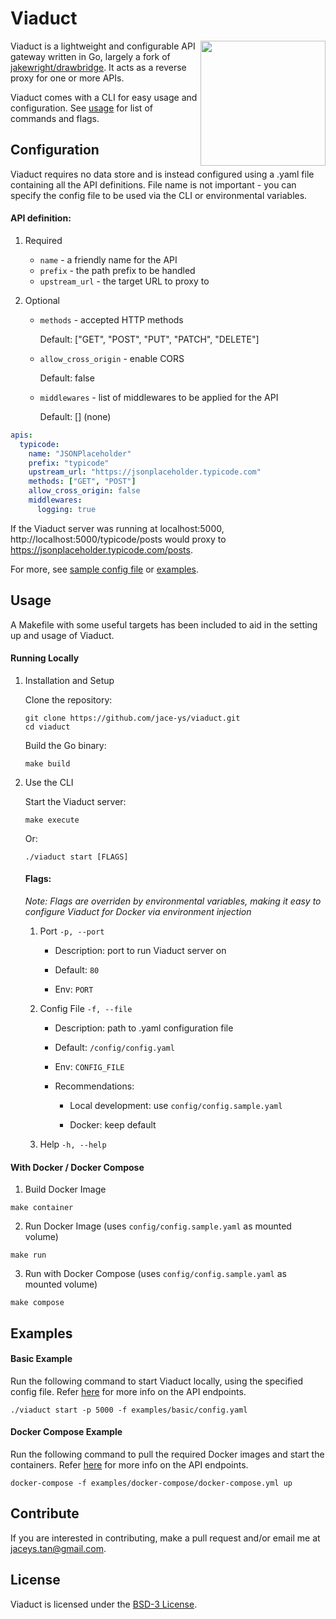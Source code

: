# Viaduct

<img src="https://www.getyourguide.com/magazine/wp-content/uploads/2018/07/Glenfinnan-Viaduct-GetYourGuide.jpg" height="200" align="right"/>

Viaduct is a lightweight and configurable API gateway written in Go, largely a fork of [jakewright/drawbridge](https://github.com/jakewright/drawbridge). It acts as a reverse proxy for one or more APIs.

Viaduct comes with a CLI for easy usage and configuration. See [usage](https://github.com/jace-ys/viaduct#running-locally) for list of commands and flags.

## Configuration

Viaduct requires no data store and is instead configured using a .yaml file containing all the API definitions. File name is not important - you can specify the config file to be used via the CLI or environmental variables.

#### API definition:

1. Required

   - `name` - a friendly name for the API
   - `prefix` - the path prefix to be handled
   - `upstream_url` - the target URL to proxy to

2. Optional

   - `methods` - accepted HTTP methods

     Default: ["GET", "POST", "PUT", "PATCH", "DELETE"]

   - `allow_cross_origin` - enable CORS

     Default: false

   - `middlewares` - list of middlewares to be applied for the API

     Default: [] (none)

```yaml
apis:
  typicode:
    name: "JSONPlaceholder"
    prefix: "typicode"
    upstream_url: "https://jsonplaceholder.typicode.com"
    methods: ["GET", "POST"]
    allow_cross_origin: false
    middlewares:
      logging: true
```

If the Viaduct server was running at localhost:5000, http://localhost:5000/typicode/posts would proxy to https://jsonplaceholder.typicode.com/posts.

For more, see [sample config file](https://github.com/jace-ys/viaduct/blob/master/config/config.sample.yaml) or [examples](https://github.com/jace-ys/viaduct/tree/master/examples).

## Usage

A Makefile with some useful targets has been included to aid in the setting up and usage of Viaduct.

#### Running Locally

1. Installation and Setup

   Clone the repository:

   ```
   git clone https://github.com/jace-ys/viaduct.git
   cd viaduct
   ```

   Build the Go binary:

   ```
   make build
   ```

2. Use the CLI

   Start the Viaduct server:

   ```
   make execute
   ```

   Or:

   ```
   ./viaduct start [FLAGS]
   ```

   #### Flags:

   _Note: Flags are overriden by environmental variables, making it easy to configure Viaduct for Docker via environment injection_

   1. Port `-p, --port`

      - Description: port to run Viaduct server on

      - Default: `80`

      - Env: `PORT`

   2. Config File `-f, --file`

      - Description: path to .yaml configuration file

      - Default: `/config/config.yaml`

      - Env: `CONFIG_FILE`

      - Recommendations:

        - Local development: use `config/config.sample.yaml`

        - Docker: keep default

   3. Help `-h, --help`

#### With Docker / Docker Compose

1. Build Docker Image

```
make container
```

2. Run Docker Image (uses `config/config.sample.yaml` as mounted volume)

```
make run
```

3. Run with Docker Compose (uses `config/config.sample.yaml` as mounted volume)

```
make compose
```

## Examples

#### Basic Example

Run the following command to start Viaduct locally, using the specified config file. Refer [here](https://github.com/jace-ys/viaduct/tree/master/examples/basic) for more info on the API endpoints.

```
./viaduct start -p 5000 -f examples/basic/config.yaml
```

#### Docker Compose Example

Run the following command to pull the required Docker images and start the containers. Refer [here](https://github.com/jace-ys/viaduct/tree/master/examples/docker-compose) for more info on the API endpoints.

```
docker-compose -f examples/docker-compose/docker-compose.yml up
```

## Contribute

If you are interested in contributing, make a pull request and/or email me at jaceys.tan@gmail.com.

## License

Viaduct is licensed under the [BSD-3 License](https://github.com/jace-ys/viaduct/tree/master/LICENSE).
